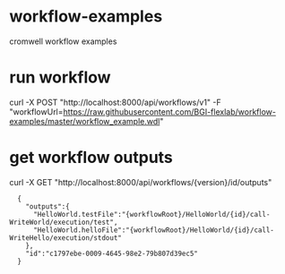 # workflow-examples
cromwell workflow examples

# run workflow
curl -X POST "http://localhost:8000/api/workflows/v1" -F "workflowUrl=https://raw.githubusercontent.com/BGI-flexlab/workflow-examples/master/workflow_example.wdl"

# get workflow outputs
curl -X GET "http://localhost:8000/api/workflows/{version}/id/outputs"
```
  {
    "outputs":{
      "HelloWorld.testFile":"{workflowRoot}/HelloWorld/{id}/call-WriteWorld/execution/test",
      "HelloWorld.helloFile":"{workflowRoot}/HelloWorld/{id}/call-WriteHello/execution/stdout"
    },
    "id":"c1797ebe-0009-4645-98e2-79b807d39ec5"
  }
```
